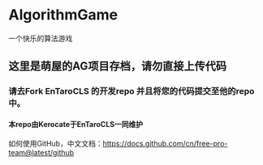 # AlgorithmGame
一个快乐的算法游戏

## 这里是萌屋的AG项目存档，请勿直接上传代码

### 请去Fork EnTaroCLS 的开发repo 并且将您的代码提交至他的repo中。

#### 本repo由Kerocate于EnTaroCLS一同维护

如何使用GitHub，中文文档：https://docs.github.com/cn/free-pro-team@latest/github
